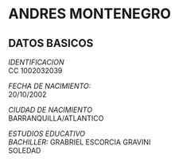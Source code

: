# **ANDRES MONTENEGRO**



## DATOS BASICOS

*IDENTIFICACION* <br>
CC 1002032039

*FECHA DE NACIMIENTO:* <br>
20/10/2002 <br>

*CIUDAD  DE NACIMIENTO* <br>
BARRANQUILLA/ATLANTICO

*ESTUDIOS EDUCATIVO* <br>
*BACHILLER:* GRABRIEL ESCORCIA GRAVINI  <br>
SOLEDAD
